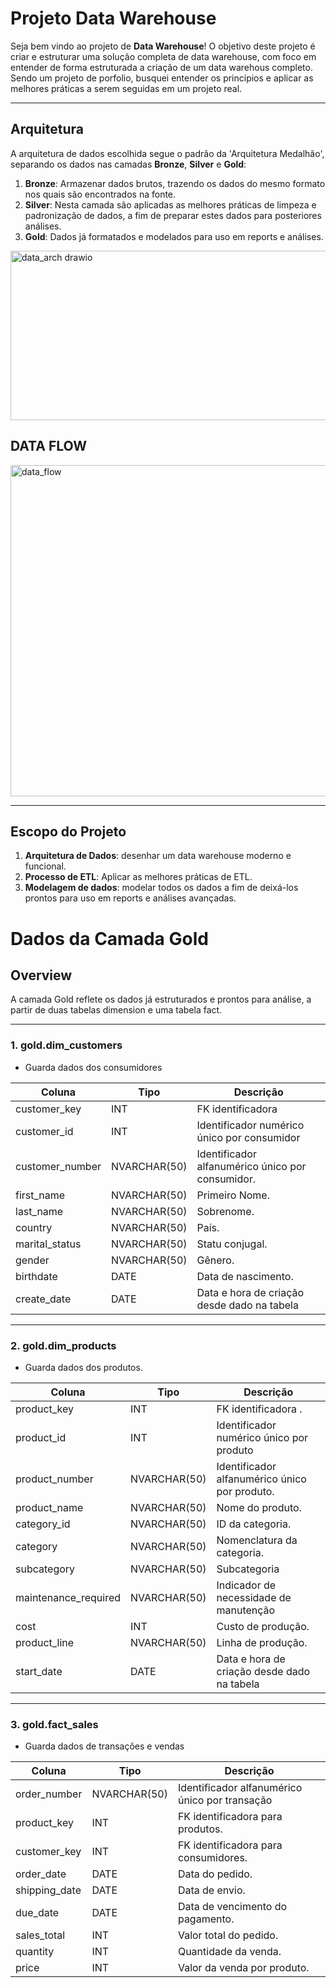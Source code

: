 # Projeto Data Warehouse

Seja bem vindo ao projeto de **Data Warehouse**!
O objetivo deste projeto é criar e estruturar uma solução completa de data warehouse, com foco em entender de forma estruturada a criação de um data warehous completo. Sendo um projeto de porfolio, busquei entender os princípios e aplicar as melhores práticas a serem seguidas em um projeto real.

---
## Arquitetura

A arquitetura de dados escolhida segue o padrão da 'Arquitetura Medalhão', separando os dados nas camadas **Bronze**, **Silver** e **Gold**:

1. **Bronze**: Armazenar dados brutos, trazendo os dados do mesmo formato nos quais são encontrados na fonte.
2. **Silver**: Nesta camada são aplicadas as melhores práticas de limpeza e padronização de dados, a fim de preparar estes dados para posteriores análises.
3. **Gold**: Dados já formatados e modelados para uso em reports e análises.

<img width="701" height="271" alt="data_arch drawio" src="https://github.com/user-attachments/assets/18d8349c-3855-4f4e-b51d-08bc756ddab5" />

## DATA FLOW
<img width="1094" height="530" alt="data_flow" src="https://github.com/user-attachments/assets/a45a4236-2656-44cf-9292-a11244d7e88f" />


---
## Escopo do Projeto

1. **Arquitetura de Dados**: desenhar um data warehouse moderno e funcional.
2. **Processo de ETL**: Aplicar as melhores práticas de ETL.
3. **Modelagem de dados**: modelar todos os dados a fim de deixá-los prontos para uso em reports e análises avançadas.

# Dados da Camada Gold

## Overview
A camada Gold reflete os dados já estruturados e prontos para análise, a partir de duas tabelas dimension e uma tabela fact.

---

### 1. **gold.dim_customers**
- Guarda dados dos consumidores

| Coluna           | Tipo          | Descrição                                                                                     |
|------------------|---------------|-----------------------------------------------------------------------------------------------|
| customer_key     | INT           | FK identificadora                                                                           
| customer_id      | INT           | Identificador numérico único por consumidor                                                   
| customer_number  | NVARCHAR(50)  | Identificador alfanumérico único por consumidor.                                             
| first_name       | NVARCHAR(50)  | Primeiro Nome.                                         
| last_name        | NVARCHAR(50)  | Sobrenome.                                                     
| country          | NVARCHAR(50)  | País.                               
| marital_status   | NVARCHAR(50)  | Statu conjugal.                              
| gender           | NVARCHAR(50)  | Gênero.                                  
| birthdate        | DATE          | Data de nascimento.              
| create_date      | DATE          | Data e hora de criação desde dado na tabela

---

### 2. **gold.dim_products**
- Guarda dados dos produtos.

|  Coluna             | Tipo          | Descrição                                                                                    |
|---------------------|---------------|----------------------------------------------------------------------------------------------|
| product_key         | INT           | FK identificadora .         
| product_id          | INT           | Identificador numérico único por produto            
| product_number      | NVARCHAR(50)  | Identificador alfanumérico único por produto. 
| product_name        | NVARCHAR(50)  | Nome do produto.         
| category_id         | NVARCHAR(50)  | ID da categoria.     
| category            | NVARCHAR(50)  | Nomenclatura da categoria.  
| subcategory         | NVARCHAR(50)  | Subcategoria 
| maintenance_required| NVARCHAR(50)  | Indicador de necessidade de manutenção                       
| cost                | INT           | Custo de produção.                            
| product_line        | NVARCHAR(50)  | Linha de produção.      
| start_date          | DATE          | Data e hora de criação desde dado na tabela

---

### 3. **gold.fact_sales**
- Guarda dados de transações e vendas

| Coluna          | Tipo          | Descrição                                                                                      |
|-----------------|---------------|-----------------------------------------------------------------------------------------------|
| order_number    | NVARCHAR(50)  | Identificador alfanumérico único por transação                      
| product_key     | INT           | FK identificadora para produtos.                               
| customer_key    | INT           | FK identificadora para consumidores.                              
| order_date      | DATE          | Data do pedido.                                                           
| shipping_date   | DATE          | Data de envio.                                          
| due_date        | DATE          | Data de vencimento do pagamento.                                                      
| sales_total     | INT           | Valor total do pedido.   
| quantity        | INT           | Quantidade da venda.                       
| price           | INT           | Valor da venda por produto.     


